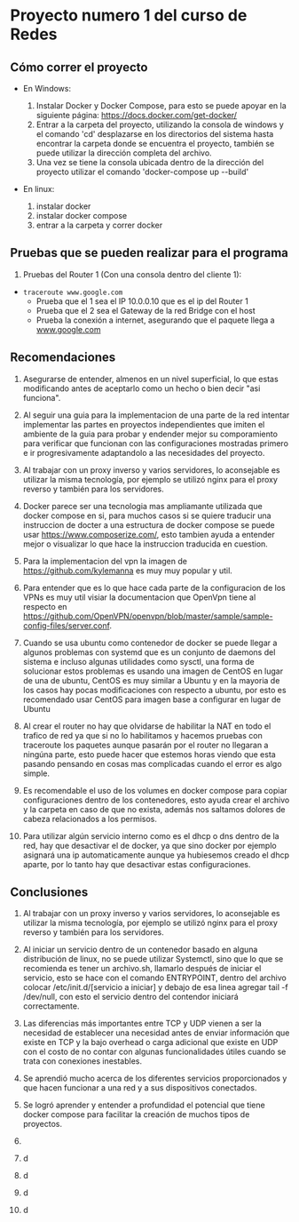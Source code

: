 # Proyecto numero 1 del curso de Redes

## Cómo correr el proyecto

- En Windows:
    1. Instalar Docker y Docker Compose, para esto se puede apoyar en la siguiente página: <https://docs.docker.com/get-docker/>
    2. Entrar a la carpeta del proyecto, utilizando la consola de windows y el comando 'cd' desplazarse en los directorios del sistema hasta encontrar la carpeta donde se encuentra el proyecto, también se puede utilizar la dirección completa del archivo.
    3. Una vez se tiene la consola ubicada dentro de la dirección del proyecto utilizar el comando 'docker-compose up --build'

- En linux:
    1. instalar docker
    2. instalar docker compose
    3. entrar a la carpeta y correr docker

## Pruebas que se pueden realizar para el programa

1. Pruebas del Router 1 (Con una consola dentro del cliente 1):

- ```traceroute www.google.com```
  - Prueba que el 1 sea el IP 10.0.0.10 que es el ip del Router 1
  - Prueba que el 2 sea el Gateway de la red Bridge con el host
  - Prueba la conexión a internet, asegurando que el paquete llega a www.google.com

## Recomendaciones

1. Asegurarse de entender, almenos en un nivel superficial, lo que estas modificando antes de aceptarlo como un hecho o bien decir "asi funciona".

2. Al seguir una guia para la implementacion de una parte de la red intentar implementar las partes en proyectos independientes que imiten el ambiente de la guia para probar y endender mejor su comporamiento para verificar que funcionan con las configuraciones mostradas primero e ir progresivamente adaptandolo a las necesidades del proyecto.

3. Al trabajar con un proxy inverso y varios servidores, lo aconsejable es utilizar la misma tecnología, por ejemplo se utilizó nginx para el proxy reverso y también para los servidores.

4. Docker parece ser una tecnologia mas ampliamante utilizada que docker compose en si, para muchos casos si se quiere traducir una instruccion de docter a una estructura de docker compose se puede usar <https://www.composerize.com/>, esto tambien ayuda a entender mejor o visualizar lo que hace la instruccion traducida en cuestion.

5. Para la implementacion del vpn la imagen de <https://github.com/kylemanna> es muy muy popular y util.

6. Para entender que es lo que hace cada parte de la configuracion de los VPNs es muy util visiar la documentacion que OpenVpn tiene al respecto en <https://github.com/OpenVPN/openvpn/blob/master/sample/sample-config-files/server.conf>.

7. Cuando se usa ubuntu como contenedor de docker se puede llegar a algunos problemas con systemd que es un conjunto de daemons del sistema e incluso algunas utilidades como sysctl, una forma de solucionar estos problemas es usando una imagen de CentOS en lugar de una de ubuntu, CentOS es muy similar a Ubuntu y en la mayoria de los casos hay pocas modificaciones con respecto a ubuntu, por esto es recomendado usar CentOS para imagen base a configurar en lugar de Ubuntu

8. Al crear el router no hay que olvidarse de habilitar la NAT en todo el trafico de red ya que si no lo habilitamos y hacemos pruebas con traceroute los paquetes aunque pasarán por el router no llegaran a ningúna parte, esto puede hacer que estemos horas viendo que esta pasando pensando en cosas mas complicadas cuando el error es algo simple.
   
9.  Es recomendable el uso de los volumes en docker compose para copiar configuraciones dentro de los contenedores, esto ayuda crear el archivo y la carpeta en caso de que no exista, además nos saltamos dolores de cabeza relacionados a los permisos.
    
10. Para utilizar algún servicio interno como es el dhcp o dns dentro de la red, hay que desactivar el de docker, ya que sino docker por ejemplo asignará una ip automaticamente aunque ya hubiesemos creado el dhcp aparte, por lo tanto hay que desactivar estas configuraciones.

## Conclusiones

1. Al trabajar con un proxy inverso y varios servidores, lo aconsejable es utilizar la misma tecnología, por ejemplo se utilizó nginx para el proxy reverso y también para los servidores.
  
2. Al iniciar un servicio dentro de un contenedor basado en alguna distribución de linux, no se puede utilizar Systemctl, sino que lo que se recomienda es tener un archivo.sh, llamarlo después de iniciar el servicio, esto se hace con el comando ENTRYPOINT, dentro del archivo colocar /etc/init.d/[servicio a iniciar] y debajo de esa linea agregar tail -f /dev/null, con esto el servicio dentro del contendor iniciará correctamente.

3. Las diferencias más importantes entre TCP y UDP vienen a ser la necesidad de establecer una necesidad antes de enviar información que existe en TCP y la bajo overhead o carga adicional que existe en UDP con el costo de no contar con algunas funcionalidades útiles cuando se trata con conexiones inestables.

4. Se aprendió mucho acerca de los diferentes servicios proporcionados y que hacen funcionar a una
   red y a sus dispositivos conectados.

5. Se logró aprender y entender a profundidad el potencial que tiene docker compose para facilitar la
creación de muchos tipos de proyectos.

6. 

7. d

8. d

9.  d

10. d